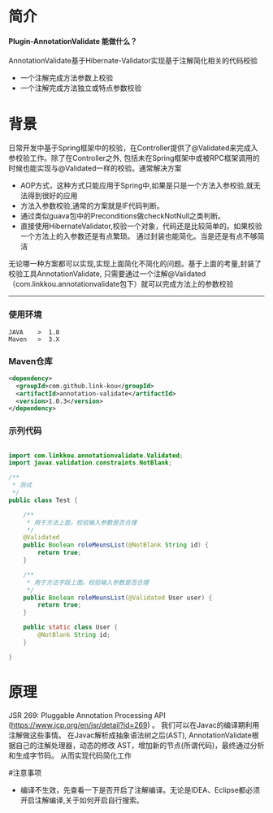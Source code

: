 # 简介


#### Plugin-AnnotationValidate 能做什么？

AnnotationValidate基于Hibernate-Validator实现基于注解简化相关的代码校验

+ 一个注解完成方法参数上校验
+ 一个注解完成方法独立或特点参数校验

# 背景

 日常开发中基于Spring框架中的校验，在Controller提供了@Validated来完成入参校验工作。除了在Controller之外,
 包括未在Spring框架中或被RPC框架调用的时候也能实现与@Validated一样的校验。通常解决方案
 + AOP方式，这种方式只能应用于Spring中,如果是只是一个方法入参校验,就无法得到很好的应用
 + 方法入参数校验,通常的方案就是IF代码判断。
 + 通过类似guava包中的Preconditions做checkNotNull之类判断。
 + 直接使用HibernateValidator,校验一个对象，代码还是比较简单的。如果校验一个方法上的入参数还是有点繁琐。
 通过封装也能简化。当是还是有点不够简洁
 
 无论哪一种方案都可以实现,实现上面简化不简化的问题。基于上面的考量,封装了校验工具AnnotationValidate,
 只需要通过一个注解@Validated（com.linkkou.annotationvalidate包下）就可以完成方法上的参数校验
 
 
---
### 使用环境
    JAVA    >  1.8
    Maven   >  3.X
      
### Maven仓库
```xml
<dependency>
  <groupId>com.github.link-kou</groupId>
  <artifactId>annotation-validate</artifactId>
  <version>1.0.3</version>
</dependency>
```


### 示列代码

```java

import com.linkkou.annotationvalidate.Validated;
import javax.validation.constraints.NotBlank;

/**
 * 测试
 */
public class Test {

    /**
     * 用于方法上面。校验输入参数是否合理
     */
    @Validated
    public Boolean roleMeunsList(@NotBlank String id) {
        return true;
    }

    /**
     * 用于方法字段上面。校验输入参数是否合理
     */
    public Boolean roleMeunsList(@Validated User user) {
        return true;
    }

    public static class User {
        @NotBlank String id;
    }

}

```

# 原理

 JSR 269: Pluggable Annotation Processing API (https://www.jcp.org/en/jsr/detail?id=269) 。
 我们可以在Javac的编译期利用注解做这些事情。
 在Javac解析成抽象语法树之后(AST), AnnotationValidate根据自己的注解处理器，动态的修改 AST，增加新的节点(所谓代码)，最终通过分析和生成字节码。
 从而实现代码简化工作

#注意事项

 + 编译不生效，先查看一下是否开启了注解编译。无论是IDEA、Eclipse都必须开启注解编译,关于如何开启自行搜索。
 